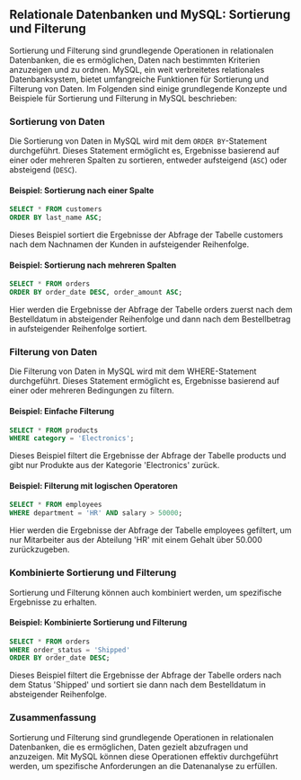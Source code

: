 ## Relationale Datenbanken und MySQL: Sortierung und Filterung

Sortierung und Filterung sind grundlegende Operationen in relationalen Datenbanken, die es ermöglichen, Daten nach bestimmten Kriterien anzuzeigen und zu ordnen. MySQL, ein weit verbreitetes relationales Datenbanksystem, bietet umfangreiche Funktionen für Sortierung und Filterung von Daten. Im Folgenden sind einige grundlegende Konzepte und Beispiele für Sortierung und Filterung in MySQL beschrieben:

### Sortierung von Daten

Die Sortierung von Daten in MySQL wird mit dem `ORDER BY`-Statement durchgeführt. Dieses Statement ermöglicht es, Ergebnisse basierend auf einer oder mehreren Spalten zu sortieren, entweder aufsteigend (`ASC`) oder absteigend (`DESC`).

#### Beispiel: Sortierung nach einer Spalte

```sql
SELECT * FROM customers
ORDER BY last_name ASC;
```

Dieses Beispiel sortiert die Ergebnisse der Abfrage der Tabelle customers nach dem Nachnamen der Kunden in aufsteigender Reihenfolge.

#### Beispiel: Sortierung nach mehreren Spalten

```sql
SELECT * FROM orders
ORDER BY order_date DESC, order_amount ASC;

```

Hier werden die Ergebnisse der Abfrage der Tabelle orders zuerst nach dem Bestelldatum in absteigender Reihenfolge und dann nach dem Bestellbetrag in aufsteigender Reihenfolge sortiert.

### Filterung von Daten
Die Filterung von Daten in MySQL wird mit dem WHERE-Statement durchgeführt. Dieses Statement ermöglicht es, Ergebnisse basierend auf einer oder mehreren Bedingungen zu filtern.

#### Beispiel: Einfache Filterung

```sql
SELECT * FROM products
WHERE category = 'Electronics';
```

Dieses Beispiel filtert die Ergebnisse der Abfrage der Tabelle products und gibt nur Produkte aus der Kategorie 'Electronics' zurück.

#### Beispiel: Filterung mit logischen Operatoren

```sql
SELECT * FROM employees
WHERE department = 'HR' AND salary > 50000;
```

Hier werden die Ergebnisse der Abfrage der Tabelle employees gefiltert, um nur Mitarbeiter aus der Abteilung 'HR' mit einem Gehalt über 50.000 zurückzugeben.

### Kombinierte Sortierung und Filterung
Sortierung und Filterung können auch kombiniert werden, um spezifische Ergebnisse zu erhalten.

#### Beispiel: Kombinierte Sortierung und Filterung

```sql
SELECT * FROM orders
WHERE order_status = 'Shipped'
ORDER BY order_date DESC;
```

Dieses Beispiel filtert die Ergebnisse der Abfrage der Tabelle orders nach dem Status 'Shipped' und sortiert sie dann nach dem Bestelldatum in absteigender Reihenfolge.

### Zusammenfassung
Sortierung und Filterung sind grundlegende Operationen in relationalen Datenbanken, die es ermöglichen, Daten gezielt abzufragen und anzuzeigen. Mit MySQL können diese Operationen effektiv durchgeführt werden, um spezifische Anforderungen an die Datenanalyse zu erfüllen.
